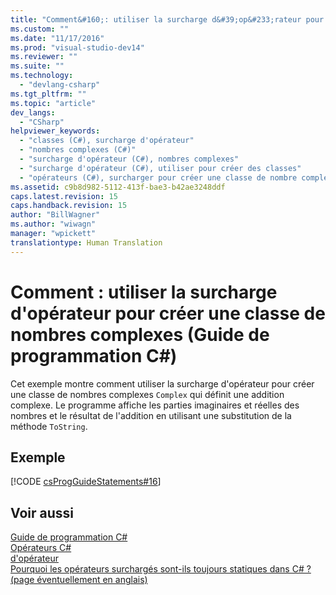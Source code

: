 ```yaml
---
title: "Comment&#160;: utiliser la surcharge d&#39;op&#233;rateur pour cr&#233;er une classe de nombres complexes (Guide de programmation C#) | Microsoft Docs"
ms.custom: ""
ms.date: "11/17/2016"
ms.prod: "visual-studio-dev14"
ms.reviewer: ""
ms.suite: ""
ms.technology: 
  - "devlang-csharp"
ms.tgt_pltfrm: ""
ms.topic: "article"
dev_langs: 
  - "CSharp"
helpviewer_keywords: 
  - "classes (C#), surcharge d'opérateur"
  - "nombres complexes (C#)"
  - "surcharge d'opérateur (C#), nombres complexes"
  - "surcharge d'opérateur (C#), utiliser pour créer des classes"
  - "opérateurs (C#), surcharger pour créer une classe de nombre complexe"
ms.assetid: c9b8d982-5112-413f-bae3-b42ae3248ddf
caps.latest.revision: 15
caps.handback.revision: 15
author: "BillWagner"
ms.author: "wiwagn"
manager: "wpickett"
translationtype: Human Translation
---
```

# Comment&#160;: utiliser la surcharge d&#39;op&#233;rateur pour cr&#233;er une classe de nombres complexes (Guide de programmation C#)
Cet exemple montre comment utiliser la surcharge d'opérateur pour créer une classe de nombres complexes `Complex` qui définit une addition complexe.  Le programme affiche les parties imaginaires et réelles des nombres et le résultat de l'addition en utilisant une substitution de la méthode `ToString`.  
  
## Exemple  
 [!CODE [csProgGuideStatements#16](../CodeSnippet/VS_Snippets_VBCSharp/csProgGuideStatements#16)]  
  
## Voir aussi  
 [Guide de programmation C\#](../../../csharp/programming-guide/index.md)   
 [Opérateurs C\#](../../../csharp/language-reference/operators/index.md)   
 [d'opérateur](../../../csharp/language-reference/keywords/operator.md)   
 [Pourquoi les opérateurs surchargés sont\-ils toujours statiques dans C\# ? \(page éventuellement en anglais\)](http://go.microsoft.com/fwlink/?LinkId=112383)